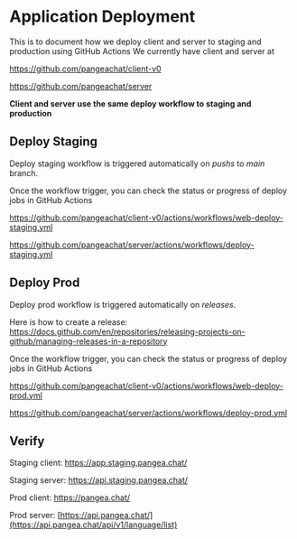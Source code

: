 # Application Deployment

This is to document how we deploy client and server to staging and production using GitHub Actions
We currently have client and server at

https://github.com/pangeachat/client-v0

https://github.com/pangeachat/server

**Client and server use the same deploy workflow to staging and production**

## Deploy Staging

Deploy staging workflow is triggered automatically on *pushs* to *main* branch. 

Once the workflow trigger, you can check the status or progress of deploy jobs in GitHub Actions

https://github.com/pangeachat/client-v0/actions/workflows/web-deploy-staging.yml

https://github.com/pangeachat/server/actions/workflows/deploy-staging.yml

## Deploy Prod

Deploy prod workflow is triggered automatically on *releases*.

Here is how to create a release: https://docs.github.com/en/repositories/releasing-projects-on-github/managing-releases-in-a-repository

Once the workflow trigger, you can check the status or progress of deploy jobs in GitHub Actions

https://github.com/pangeachat/client-v0/actions/workflows/web-deploy-prod.yml

https://github.com/pangeachat/server/actions/workflows/deploy-prod.yml

## Verify

Staging client: https://app.staging.pangea.chat/

Staging server: https://api.staging.pangea.chat/

Prod client: https://pangea.chat/

Prod server: [https://api.pangea.chat/](https://api.pangea.chat/api/v1/language/list)
